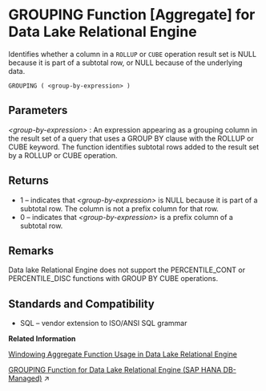 <!-- loioa554461384f21015aca0af2a35f9c2a7 -->

# GROUPING Function \[Aggregate\] for Data Lake Relational Engine

Identifies whether a column in a `ROLLUP` or `CUBE` operation result set is NULL because it is part of a subtotal row, or NULL because of the underlying data.



```
GROUPING ( <group-by-expression> ) 
```



<a name="loioa554461384f21015aca0af2a35f9c2a7__GROUPING_parm1"/>

## Parameters

 *<group-by-expression\>*
 :   An expression appearing as a grouping column in the result set of a query that uses a GROUP BY clause with the ROLLUP or CUBE keyword. The function identifies subtotal rows added to the result set by a ROLLUP or CUBE operation.

 

<a name="loioa554461384f21015aca0af2a35f9c2a7__GROUPING_returns1"/>

## Returns

-   1 – indicates that *<group-by-expression\>* is NULL because it is part of a subtotal row. The column is not a prefix column for that row.
-   0 – indicates that *<group-by-expression\>* is a prefix column of a subtotal row.



<a name="loioa554461384f21015aca0af2a35f9c2a7__GROUPING_remarks1"/>

## Remarks

Data lake Relational Engine does not support the PERCENTILE\_CONT or PERCENTILE\_DISC functions with GROUP BY CUBE operations.



<a name="loioa554461384f21015aca0af2a35f9c2a7__GROUPING_standards1"/>

## Standards and Compatibility

-   SQL – vendor extension to ISO/ANSI SQL grammar

**Related Information**  


[Windowing Aggregate Function Usage in Data Lake Relational Engine](windowing-aggregate-function-usage-in-data-lake-relational-engine-a527f35.md "A major feature of the ISO/ANSI SQL extensions for OLAP is a construct called a window.")

[GROUPING Function for Data Lake Relational Engine (SAP HANA DB-Managed)](https://help.sap.com/viewer/a898e08b84f21015969fa437e89860c8/2023_1_QRC/en-US/259511aa310241949d6e8389561dc62c.html "Identifies whether a column in a ROLLUP or CUBE operation result set is NULL because it is part of a subtotal row, or NULL because of the underlying data.") :arrow_upper_right:


